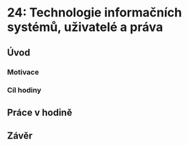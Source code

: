# 24: Technologie informačních systémů, uživatelé a práva

## Úvod

### Motivace

### Cíl hodiny

## Práce v hodině

## Závěr
